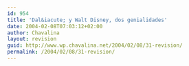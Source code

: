 ```yaml
---
id: 954
title: 'Dal&iacute; y Walt Disney, dos genialidades'
date: 2004-02-08T07:03:12+02:00
author: Chavalina
layout: revision
guid: http://www.wp.chavalina.net/2004/02/08/31-revision/
permalink: /2004/02/08/31-revision/
---
```

  


>